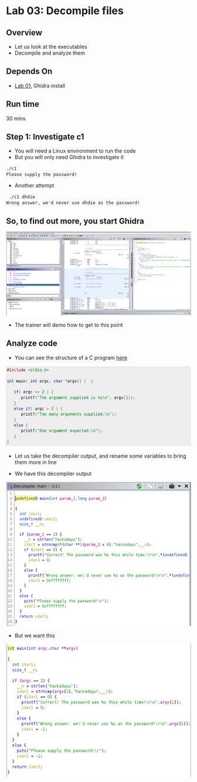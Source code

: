 # Lab 03: Decompile files

## Overview
* Let us look at the executables
* Decompile and analyze them

## Depends On
* [Lab 01](../lab01), Ghidra install


## Run time
30 mins

## Step 1: Investigate c1

* You will need a Linux environment to run the code
* But you will only need Ghidra to investigate it

```shell
./c1
Please supply the password!
```

* Another attempt

```shell
 ./c1 dhdie
Wrong answer, we'd never use dhdie as the password!
```

## So, to find out more, you start Ghidra

![](../images/14.png)

* The trainer will demo how to get to this point

## Analyze code

* You can see the structure of a C program [here](https://www.tutorialspoint.com/cprogramming/c_command_line_arguments.htm)

![](../images/15.png)

* Let us take the decompiler output, and rename some variables to bring them more in line

* We have this decompiler output

![](../images/16.png)

* But we want this

![](../images/17.png)